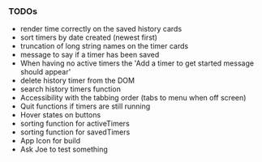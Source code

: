 ### TODOs

- render time correctly on the saved history cards
- sort timers by date created (newest first)
- truncation of long string names on the timer cards
- message to say if a timer has been saved
- When having no active timers the 'Add a timer to get started message should appear'
- delete history timer from the DOM
- search history timers function
- Accessibility with the tabbing order (tabs to menu when off screen)
- Quit functions if timers are still running
- Hover states on buttons
- sorting function for activeTimers
- sorting function for savedTimers
- App Icon for build
- Ask Joe to test something